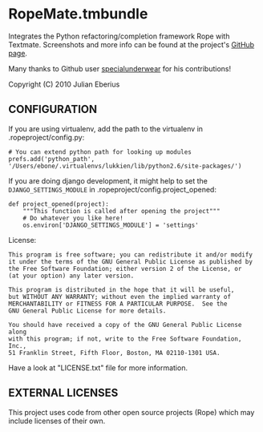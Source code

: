 **RopeMate.tmbundle**
===========================

Integrates the Python refactoring/completion framework Rope with Textmate.
Screenshots and more info can be found at the project's [GitHub page](http://specialunderwear.github.com/RopeMate.tmbundle/).

Many thanks to Github user [specialunderwear](http://github.com/specialunderwear) for his contributions!

Copyright (C) 2010 Julian Eberius

CONFIGURATION
-------------

If you are using virtualenv, add the path to the virtualenv in .ropeproject/config.py:

    # You can extend python path for looking up modules
    prefs.add('python_path', '/Users/ebone/.virtualenvs/lukkien/lib/python2.6/site-packages/')

If you are doing django development, it might help to set the `DJANGO_SETTINGS_MODULE` in .ropeproject/config.project_opened:

    def project_opened(project):
        """This function is called after opening the project"""
        # Do whatever you like here!
        os.environ['DJANGO_SETTINGS_MODULE'] = 'settings'


License: 

    This program is free software; you can redistribute it and/or modify
    it under the terms of the GNU General Public License as published by
    the Free Software Foundation; either version 2 of the License, or
    (at your option) any later version.

    This program is distributed in the hope that it will be useful,
    but WITHOUT ANY WARRANTY; without even the implied warranty of
    MERCHANTABILITY or FITNESS FOR A PARTICULAR PURPOSE.  See the
    GNU General Public License for more details.

    You should have received a copy of the GNU General Public License along
    with this program; if not, write to the Free Software Foundation, Inc.,
    51 Franklin Street, Fifth Floor, Boston, MA 02110-1301 USA.

Have a look at "LICENSE.txt" file for more information.

EXTERNAL LICENSES
-----------------
This project uses code from other open source projects (Rope) 
which may include licenses of their own.
